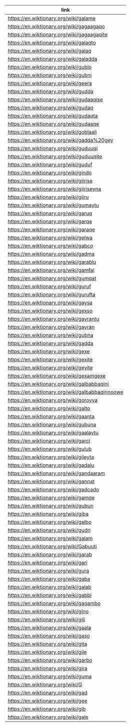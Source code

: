 |link|
|----|
|https://en.wiktionary.org/wiki/galame|
|https://en.wiktionary.org/wiki/gagaagaqo|
|https://en.wiktionary.org/wiki/gagaagaqite|
|https://en.wiktionary.org/wiki/galaqto|
|https://en.wiktionary.org/wiki/galaq|
|https://en.wiktionary.org/wiki/galadda|
|https://en.wiktionary.org/wiki/gublo|
|https://en.wiktionary.org/wiki/gubni|
|https://en.wiktionary.org/wiki/geera|
|https://en.wiktionary.org/wiki/gudda|
|https://en.wiktionary.org/wiki/gudaaqise|
|https://en.wiktionary.org/wiki/gudaq|
|https://en.wiktionary.org/wiki/gudaqta|
|https://en.wiktionary.org/wiki/gudaaqe|
|https://en.wiktionary.org/wiki/goblaali|
|https://en.wiktionary.org/wiki/gadda%20gey|
|https://en.wiktionary.org/wiki/guduuqi|
|https://en.wiktionary.org/wiki/guduuqite|
|https://en.wiktionary.org/wiki/guduf|
|https://en.wiktionary.org/wiki/gindo|
|https://en.wiktionary.org/wiki/giirise|
|https://en.wiktionary.org/wiki/giiriseyna|
|https://en.wiktionary.org/wiki/giiru|
|https://en.wiktionary.org/wiki/gumaytu|
|https://en.wiktionary.org/wiki/garuq|
|https://en.wiktionary.org/wiki/garqa|
|https://en.wiktionary.org/wiki/garaqe|
|https://en.wiktionary.org/wiki/gelwa|
|https://en.wiktionary.org/wiki/gabco|
|https://en.wiktionary.org/wiki/gadma|
|https://en.wiktionary.org/wiki/garablu|
|https://en.wiktionary.org/wiki/gamfal|
|https://en.wiktionary.org/wiki/gumqat|
|https://en.wiktionary.org/wiki/guruf|
|https://en.wiktionary.org/wiki/gurufta|
|https://en.wiktionary.org/wiki/gaysa|
|https://en.wiktionary.org/wiki/gexso|
|https://en.wiktionary.org/wiki/gayrantu|
|https://en.wiktionary.org/wiki/gayran|
|https://en.wiktionary.org/wiki/gubna|
|https://en.wiktionary.org/wiki/gadda|
|https://en.wiktionary.org/wiki/gexe|
|https://en.wiktionary.org/wiki/gexite|
|https://en.wiktionary.org/wiki/geyite|
|https://en.wiktionary.org/wiki/gexamgexe|
|https://en.wiktionary.org/wiki/galbabbaqini|
|https://en.wiktionary.org/wiki/galbabbaqinnoowe|
|https://en.wiktionary.org/wiki/goroyya|
|https://en.wiktionary.org/wiki/galto|
|https://en.wiktionary.org/wiki/gaanta|
|https://en.wiktionary.org/wiki/gubuna|
|https://en.wiktionary.org/wiki/gaalaytu|
|https://en.wiktionary.org/wiki/garci|
|https://en.wiktionary.org/wiki/gulub|
|https://en.wiktionary.org/wiki/gileyta|
|https://en.wiktionary.org/wiki/gadalu|
|https://en.wiktionary.org/wiki/gandaaram|
|https://en.wiktionary.org/wiki/gannat|
|https://en.wiktionary.org/wiki/gadcado|
|https://en.wiktionary.org/wiki/gamqe|
|https://en.wiktionary.org/wiki/gubun|
|https://en.wiktionary.org/wiki/giba|
|https://en.wiktionary.org/wiki/galbo|
|https://en.wiktionary.org/wiki/gudri|
|https://en.wiktionary.org/wiki/galam|
|https://en.wiktionary.org/wiki/Gabuuti|
|https://en.wiktionary.org/wiki/garab|
|https://en.wiktionary.org/wiki/gari|
|https://en.wiktionary.org/wiki/gura|
|https://en.wiktionary.org/wiki/gaba|
|https://en.wiktionary.org/wiki/galab|
|https://en.wiktionary.org/wiki/gabbi|
|https://en.wiktionary.org/wiki/gaqambo|
|https://en.wiktionary.org/wiki/gino|
|https://en.wiktionary.org/wiki/gili|
|https://en.wiktionary.org/wiki/gaala|
|https://en.wiktionary.org/wiki/gaso|
|https://en.wiktionary.org/wiki/gita|
|https://en.wiktionary.org/wiki/gile|
|https://en.wiktionary.org/wiki/garbo|
|https://en.wiktionary.org/wiki/gira|
|https://en.wiktionary.org/wiki/guma|
|https://en.wiktionary.org/wiki/G|
|https://en.wiktionary.org/wiki/gad|
|https://en.wiktionary.org/wiki/gee|
|https://en.wiktionary.org/wiki/gib|
|https://en.wiktionary.org/wiki/gale|
